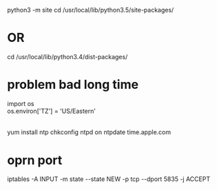 python3 -m site
cd /usr/local/lib/python3.5/site-packages/
# OR
cd /usr/local/lib/python3.4/dist-packages/


# problem bad long time
import os      
os.environ['TZ'] = 'US/Eastern'
######
yum install ntp
chkconfig ntpd on
ntpdate time.apple.com

# oprn port
iptables -A INPUT -m state --state NEW -p tcp --dport 5835 -j ACCEPT

